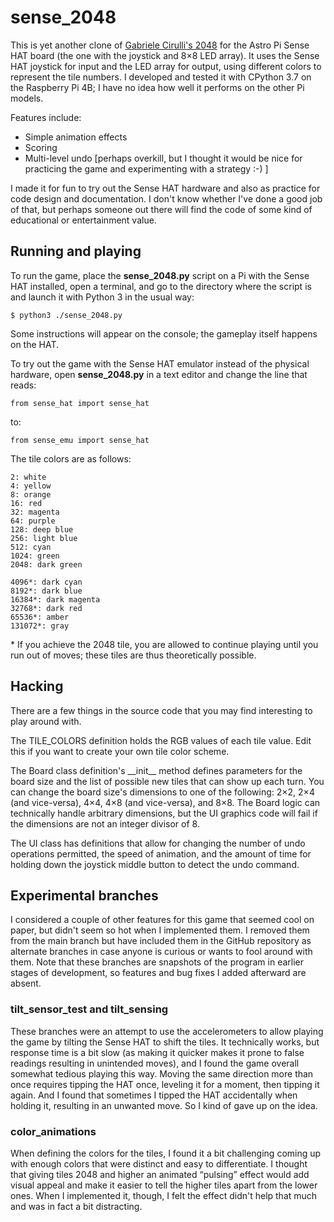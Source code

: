# sense\_2048

This is yet another clone of [Gabriele Cirulli's 2048](https://github.com/gabrielecirulli/2048) for the Astro Pi Sense HAT board (the one with the joystick and 8×8 LED array).
It uses the Sense HAT joystick for input and the LED array for output, using different colors to represent the tile numbers.
I developed and tested it with CPython 3.7 on the Raspberry Pi 4B; I have no idea how well it performs on the other Pi models.

Features include:

* Simple animation effects
* Scoring
* Multi-level undo \[perhaps overkill, but I thought it would be nice for practicing the game and experimenting with a strategy :-) \]

I made it for fun to try out the Sense HAT hardware and also as practice for code design and documentation. I don't know whether I've done a good job of that, but perhaps someone out there will find the code of some kind of educational or entertainment value.

## Running and playing

To run the game, place the **sense\_2048.py** script on a Pi with the Sense HAT installed, open a terminal, and go to the directory where the script is and launch it with Python 3 in the usual way:

    $ python3 ./sense_2048.py

Some instructions will appear on the console; the gameplay itself happens on the HAT.

To try out the game with the Sense HAT emulator instead of the physical hardware, open **sense\_2048.py** in a text editor and change the line that reads:

    from sense_hat import sense_hat

to:

    from sense_emu import sense_hat

The tile colors are as follows:

    2: white
    4: yellow
    8: orange
    16: red
    32: magenta
    64: purple
    128: deep blue
    256: light blue
    512: cyan
    1024: green
    2048: dark green

    4096*: dark cyan
    8192*: dark blue
    16384*: dark magenta
    32768*: dark red
    65536*: amber
    131072*: gray

\* If you achieve the 2048 tile, you are allowed to continue playing until you run out of moves; these tiles are thus theoretically possible.

## Hacking

There are a few things in the source code that you may find interesting to play around with.

The TILE_COLORS definition holds the RGB values of each tile value.
Edit this if you want to create your own tile color scheme.

The Board class definition's \_\_init\_\_ method defines parameters for the board size and the list of possible new tiles that can show up each turn.
You can change the board size's dimensions to one of the following: 2×2, 2×4 (and vice-versa), 4×4, 4×8 (and vice-versa), and 8×8.
The Board logic can technically handle arbitrary dimensions, but the UI graphics code will fail if the dimensions are not an integer divisor of 8.

The UI class has definitions that allow for changing the number of undo operations permitted, the speed of animation, and the amount of time for holding down the joystick middle button to detect the undo command.

## Experimental branches

I considered a couple of other features for this game that seemed cool on paper, but didn't seem so hot when I implemented them.
I removed them from the main branch but have included them in the GitHub repository as alternate branches in case anyone is curious or wants to fool around with them.
Note that these branches are snapshots of the program in earlier stages of development, so features and bug fixes I added afterward are absent.

### tilt\_sensor\_test and tilt\_sensing

These branches were an attempt to use the accelerometers to allow playing the game by tilting the Sense HAT to shift the tiles.
It technically works, but response time is a bit slow (as making it quicker makes it prone to false readings resulting in unintended moves), and I found the game overall somewhat tedious playing this way.
Moving the same direction more than once requires tipping the HAT once, leveling it for a moment, then tipping it again.
And I found that sometimes I tipped the HAT accidentally when holding it, resulting in an unwanted move.
So I kind of gave up on the idea.

### color_animations

When defining the colors for the tiles, I found it a bit challenging coming up with enough colors that were distinct and easy to differentiate.
I thought that giving tiles 2048 and higher an animated “pulsing” effect would add visual appeal and make it easier to tell the higher tiles apart from the lower ones.
When I implemented it, though, I felt the effect didn't help that much and was in fact a bit distracting.
